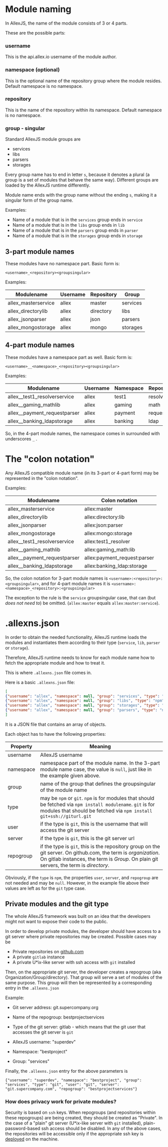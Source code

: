 # Module naming 

In AllexJS, the name of the module consists of 3 or 4 parts.

These are the possible parts:

### username
This is the api.allex.io username of the module author.

### namespace (optional)
This is the optional name of the repository group where the module resides. Default namespace is no namespace.

### repository
This is the name of the repository within its namespace. Default namespace is no namespace.

### group - singular
Standard AllexJS module groups are

- services
- libs
- parsers
- storages

Every group name has to end in letter `s`, because it denotes a plural (a group is a set of modules that behave the same way). Different groups are loaded by the AllexJS runtime differently.

Module name ends with the group name without the ending `s`, making it a singular form of the group name.

Examples:

- Name of a module that is in the `services` group ends in `service`
- Name of a module that is in the `libs` group ends in `lib`
- Name of a module that is in the `parsers` group ends in `parser`
- Name of a module that is in the `storages` group ends in `storage`

## 3-part module names

These modules have no namespace part.
Basic form is:

`<username>_<repository><groupsingular>`

Examples:

| Modulename           | Username        | Repository      | Group    |
| -------------------  | -----           | ------          | -------- |
| allex_masterservice  | allex           | master          | services |
| allex_directorylib   | allex           | directory       | libs     |
| allex_jsonparser     | allex           | json            | parsers  |
| allex_mongostorage   | allex           | mongo           | storages |

## 4-part module names

These modules have a namespace part as well.
Basic form is:

`<username>__<namespace>_<repository><groupsingular>`

Examples:

| Modulename                    | Username | Namespace | Repository | Group    |
| -------------------           | -----    | --------- | ------     | -------- |
| allex__test1_resolverservice  | allex    | test1     | resolver   | services |
| allex__gaming_mathlib         | allex    | gaming    | math       | libs     |
| allex__payment_requestparser  | allex    | payment   | request    | parsers  |
| allex__banking_ldapstorage    | allex    | banking   | ldap       | storages |

So, in the 4-part module names, the namespace comes in surrounded with underscores `_` .


# The "colon notation"

Any AllexJS compatible module name (in its 3-part or 4-part form) may be represented in the "colon notation".

Examples:

| Modulename                    | Colon notation               |
| ---------                     | --------------               |
| allex_masterservice           | allex:master                 |
| allex_directorylib            | allex:directory:lib          |
| allex_jsonparser              | allex:json:parser            |
| allex_mongostorage            | allex:mongo:storage          |
| allex__test1_resolverservice  | allex:test1_resolver         |
| allex__gaming_mathlib         | allex:gaming_math:lib        |
| allex__payment_requestparser  | allex:payment_request:parser |
| allex__banking_ldapstorage    | allex:banking_ldap:storage   |

So, the colon notation for 3-part module names is `<username>:<repository>:<groupsingular>`, and for 4-part module names it is `<username>:<namespace>_<repository>:<groupsingular>`

The exception to the rule is the `service` groupsingular case, that can (but _does not need to_) be omitted. (`allex:master` equals `allex:master:service`).

# .allexns.json

In order to obtain the needed functionality, AllexJS runtime loads the modules and instantiates them according to their type (`service`, `lib`, `parser` or `storage`).

Therefore, AllexJS runtime needs to know for each module name how to fetch the appropriate module and how to treat it.

This is where `.allexns.json` file comes in.

Here is a basic `.allexns.json` file:

```json
[
{"username": "allex", "namespace": null, "group": "services", "type": "npm", "user": "git", "server": "github.com", "repogroup": "allex-services"},
{"username": "allex", "namespace": null, "group": "libs", "type": "npm", "user": "git", "server": "github.com", "repogroup": "allex-libs"},
{"username": "allex", "namespace": null, "group": "storages", "type": "npm", "user": "git", "server": "github.com", "repogroup": "allex-storages"},
{"username": "allex", "namespace": null, "group": "parsers", "type": "npm", "user": "git", "server": "github.com", "repogroup": "allex-parsers"}
]
```

It is a JSON file that contains an array of objects.

Each object has to have the following properties:

| Property     | Meaning          |
| ----------   | -----------      |
| username     | AllexJS username |
| namespace    | namespace part of the module name. In the 3-part module name case, the value is `null`, just like in the example given above. |
| group        | name of the group that defines the groupsingular of the module name |
| type         | may be `npm` or `git`. `npm` is for modules that should be fetched via `npm install modulename`. `git` is for modules that should be fetched via `npm install git+ssh://giturl.git` |
| user         | if the type is `git`, this is the username that will access the git server |
| server       | if the type is `git`, this is the git server url |
| repogroup    | if the type is `git`, this is the repository group on the git server. On github.com, the term is _organization_. On gitlab instances, the term is _Group_. On plain git servers, the term is _directory_. |


Obviously, if the `type` is `npm`, the properties `user`, `server`, and `repogroup` are not needed and may be `null`. However, in the example file above their values are left as for the `git` type case.

## Private modules and the git type

The whole AllexJS framework was built on an idea that the developers might not want to expose their code to the public.

In order to develop private modules, the developer should have access to a git server where private repositories may be created. Possible cases may be

- Private repositories on [github.com](https://github.com)
- A private `gitlab` instance
- A private U*ix-like server with ssh access with `git` installed

Then, on the appropriate git server, the developer creates a repogroup (aka Organization/Group/directory).
That group will serve a set of modules of the same purpose.
This group will then be represented by a corresponding entry in the `.allexns.json`

Example:

- Git server address: git.supercompany.org
- Name of the repogroup: bestprojectservices
- Type of the git server: gitlab - which means that the git user that accesses the git server is `git`

- AllexJS username: "superdev"
- Namespace: "bestproject"
- Group: "services"

Finally, the `.allexns.json` entry for the above parameters is

`{"username": "superdev", "namespace": "bestproject", "group": "services", "type": "git", "user": "git", "server": "git.supercompany.com", "repogroup": "bestprojectservices"}`

### How does privacy work for private modules?

Security is based on `ssh` keys.
When repogroups (and repositories within these repogroups) are being created, they should be created as "Private".
In the case of a "plain" git server (U*ix-like server with `git` installed), plain-password-based ssh access should be disabled.
In any of the above cases, the repositories will be accessible only if the appropriate ssh key is [deployed](ssh_key_deployment.md) on the machine.

